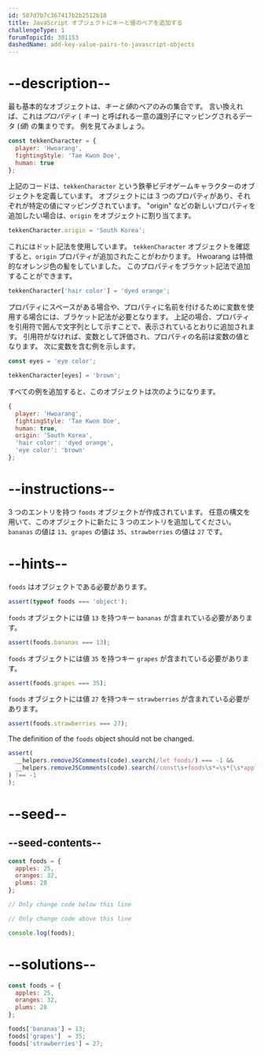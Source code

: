 ```yaml
---
id: 587d7b7c367417b2b2512b18
title: JavaScript オブジェクトにキーと値のペアを追加する
challengeType: 1
forumTopicId: 301153
dashedName: add-key-value-pairs-to-javascript-objects
---
```


# --description--

最も基本的なオブジェクトは、<dfn>キーと値</dfn>のペアのみの集合です。 言い換えれば、これは<dfn>プロパティ</dfn> ( <dfn>キー</dfn>) と呼ばれる一意の識別子にマッピングされるデータ (<dfn>値</dfn>) の集まりです。 例を見てみましょう。

```js
const tekkenCharacter = {
  player: 'Hwoarang',
  fightingStyle: 'Tae Kwon Doe',
  human: true
};
```

上記のコードは、`tekkenCharacter` という鉄拳ビデオゲームキャラクターのオブジェクトを定義しています。 オブジェクトには 3 つのプロパティがあり、それぞれが特定の値にマッピングされています。 "origin" などの新しいプロパティを追加したい場合は、`origin` をオブジェクトに割り当てます。

```js
tekkenCharacter.origin = 'South Korea';
```

これにはドット記法を使用しています。 `tekkenCharacter` オブジェクトを確認すると、`origin` プロパティが追加されたことがわかります。 Hwoarang は特徴的なオレンジ色の髪をしていました。 このプロパティをブラケット記法で追加することができます。

```js
tekkenCharacter['hair color'] = 'dyed orange';
```

プロパティにスペースがある場合や、プロパティに名前を付けるために変数を使用する場合には、ブラケット記法が必要となります。 上記の場合、プロパティを引用符で囲んで文字列として示すことで、表示されているとおりに追加されます。 引用符がなければ、変数として評価され、プロパティの名前は変数の値となります。 次に変数を含む例を示します。

```js
const eyes = 'eye color';

tekkenCharacter[eyes] = 'brown';
```

すべての例を追加すると、このオブジェクトは次のようになります。

```js
{
  player: 'Hwoarang',
  fightingStyle: 'Tae Kwon Doe',
  human: true,
  origin: 'South Korea',
  'hair color': 'dyed orange',
  'eye color': 'brown'
};
```

# --instructions--

3 つのエントリを持つ `foods` オブジェクトが作成されています。 任意の構文を用いて、このオブジェクトに新たに 3 つのエントリを追加してください。`bananas` の値は `13`、`grapes` の値は `35`、`strawberries` の値は `27` です。

# --hints--

`foods` はオブジェクトである必要があります。

```js
assert(typeof foods === 'object');
```

`foods` オブジェクトには値 `13` を持つキー `bananas` が含まれている必要があります。

```js
assert(foods.bananas === 13);
```

`foods` オブジェクトには値 `35` を持つキー `grapes` が含まれている必要があります。

```js
assert(foods.grapes === 35);
```

`foods` オブジェクトには値 `27` を持つキー `strawberries` が含まれている必要があります。

```js
assert(foods.strawberries === 27);
```

The definition of the `foods` object should not be changed.

```js
assert(
  __helpers.removeJSComments(code).search(/let foods/) === -1 &&
  __helpers.removeJSComments(code).search(/const\s+foods\s*=\s*{\s*apples:\s*25,\s*oranges:\s*32,\s*plums:\s*28\s*};/
) !== -1
);
```

# --seed--

## --seed-contents--

```js
const foods = {
  apples: 25,
  oranges: 32,
  plums: 28
};

// Only change code below this line

// Only change code above this line

console.log(foods);
```

# --solutions--

```js
const foods = {
  apples: 25,
  oranges: 32,
  plums: 28
};

foods['bananas'] = 13;
foods['grapes']  = 35;
foods['strawberries'] = 27;
```
